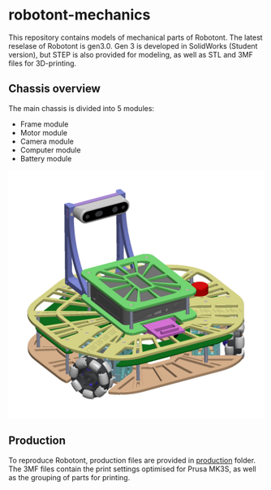 # robotont-mechanics

This repository contains models of mechanical parts of Robotont.
The latest reselase of Robotont is gen3.0.
Gen 3 is developed in SolidWorks (Student version), but STEP is also provided for modeling, as well as STL and 3MF files for 3D-printing.

## Chassis overview

The main chassis is divided into 5 modules:

+ Frame module
+ Motor module
+ Camera module
+ Computer module
+ Battery module

![Robotont gen3.0 chassis with Intel RealSense and Intel Nuc](docs/robotont_chassis.png "Robotont gen3.0 chassis with Intel RealSense and Intel Nuc")

## Production

To reproduce Robotont, production files are provided in [production](main-chassis/production/) folder.
The 3MF files contain the print settings optimised for Prusa MK3S, as well as the grouping of parts for printing.


